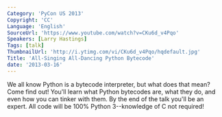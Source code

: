 ```yaml
---
Category: 'PyCon US 2013'
Copyright: 'CC'
Language: 'English'
SourceUrl: 'https://www.youtube.com/watch?v=CKu6d_v4Pqo'
Speakers: [Larry Hastings]
Tags: [talk]
ThumbnailUrl: 'http://i.ytimg.com/vi/CKu6d_v4Pqo/hqdefault.jpg'
Title: 'All-Singing All-Dancing Python Bytecode'
date: '2013-03-16'
---
```

We all know Python is a bytecode interpreter, but what does that mean? Come find out! You'll learn what Python bytecodes are, what they do, and even how you can tinker with them. By the end of the talk you'll be an expert.  All code will be 100% Python 3--knowledge of C not required!